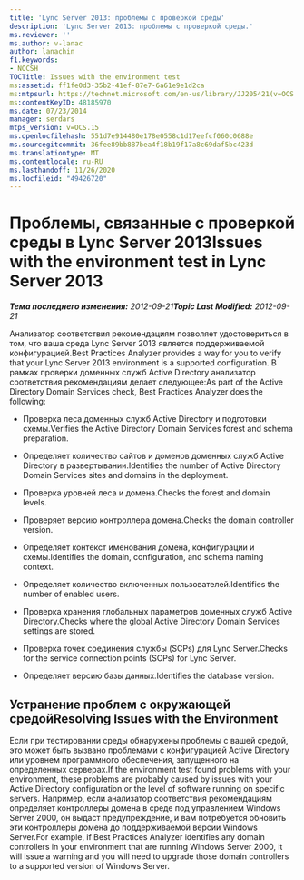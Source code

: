 ```yaml
---
title: 'Lync Server 2013: проблемы с проверкой среды'
description: 'Lync Server 2013: проблемы с проверкой среды.'
ms.reviewer: ''
ms.author: v-lanac
author: lanachin
f1.keywords:
- NOCSH
TOCTitle: Issues with the environment test
ms:assetid: ff1fe0d3-35b2-41ef-87e7-6a61e9e1d2ca
ms:mtpsurl: https://technet.microsoft.com/en-us/library/JJ205421(v=OCS.15)
ms:contentKeyID: 48185970
ms.date: 07/23/2014
manager: serdars
mtps_version: v=OCS.15
ms.openlocfilehash: 551d7e914480e178e0558c1d17eefcf060c0688e
ms.sourcegitcommit: 36fee89bb887bea4f18b19f17a8c69daf5bc423d
ms.translationtype: MT
ms.contentlocale: ru-RU
ms.lasthandoff: 11/26/2020
ms.locfileid: "49426720"
---
```

# <a name="issues-with-the-environment-test-in-lync-server-2013"></a><span data-ttu-id="33a6f-103">Проблемы, связанные с проверкой среды в Lync Server 2013</span><span class="sxs-lookup"><span data-stu-id="33a6f-103">Issues with the environment test in Lync Server 2013</span></span>

<div data-xmlns="http://www.w3.org/1999/xhtml">

<div class="topic" data-xmlns="http://www.w3.org/1999/xhtml" data-msxsl="urn:schemas-microsoft-com:xslt" data-cs="https://msdn.microsoft.com/">

<div data-asp="https://msdn2.microsoft.com/asp">



</div>

<div id="mainSection">

<div id="mainBody"><span data-ttu-id="33a6f-104">

<span> </span></span><span class="sxs-lookup"><span data-stu-id="33a6f-104">

<span> </span></span></span>

<span data-ttu-id="33a6f-105">_**Тема последнего изменения:** 2012-09-21_</span><span class="sxs-lookup"><span data-stu-id="33a6f-105">_**Topic Last Modified:** 2012-09-21_</span></span>

<span data-ttu-id="33a6f-106">Анализатор соответствия рекомендациям позволяет удостовериться в том, что ваша среда Lync Server 2013 является поддерживаемой конфигурацией.</span><span class="sxs-lookup"><span data-stu-id="33a6f-106">Best Practices Analyzer provides a way for you to verify that your Lync Server 2013 environment is a supported configuration.</span></span> <span data-ttu-id="33a6f-107">В рамках проверки доменных служб Active Directory анализатор соответствия рекомендациям делает следующее:</span><span class="sxs-lookup"><span data-stu-id="33a6f-107">As part of the Active Directory Domain Services check, Best Practices Analyzer does the following:</span></span>

  - <span data-ttu-id="33a6f-108">Проверка леса доменных служб Active Directory и подготовки схемы.</span><span class="sxs-lookup"><span data-stu-id="33a6f-108">Verifies the Active Directory Domain Services forest and schema preparation.</span></span>

  - <span data-ttu-id="33a6f-109">Определяет количество сайтов и доменов доменных служб Active Directory в развертывании.</span><span class="sxs-lookup"><span data-stu-id="33a6f-109">Identifies the number of Active Directory Domain Services sites and domains in the deployment.</span></span>

  - <span data-ttu-id="33a6f-110">Проверка уровней леса и домена.</span><span class="sxs-lookup"><span data-stu-id="33a6f-110">Checks the forest and domain levels.</span></span>

  - <span data-ttu-id="33a6f-111">Проверяет версию контроллера домена.</span><span class="sxs-lookup"><span data-stu-id="33a6f-111">Checks the domain controller version.</span></span>

  - <span data-ttu-id="33a6f-112">Определяет контекст именования домена, конфигурации и схемы.</span><span class="sxs-lookup"><span data-stu-id="33a6f-112">Identifies the domain, configuration, and schema naming context.</span></span>

  - <span data-ttu-id="33a6f-113">Определяет количество включенных пользователей.</span><span class="sxs-lookup"><span data-stu-id="33a6f-113">Identifies the number of enabled users.</span></span>

  - <span data-ttu-id="33a6f-114">Проверка хранения глобальных параметров доменных служб Active Directory.</span><span class="sxs-lookup"><span data-stu-id="33a6f-114">Checks where the global Active Directory Domain Services settings are stored.</span></span>

  - <span data-ttu-id="33a6f-115">Проверка точек соединения службы (SCPs) для Lync Server.</span><span class="sxs-lookup"><span data-stu-id="33a6f-115">Checks for the service connection points (SCPs) for Lync Server.</span></span>

  - <span data-ttu-id="33a6f-116">Определяет версию базы данных.</span><span class="sxs-lookup"><span data-stu-id="33a6f-116">Identifies the database version.</span></span>

<div>

## <a name="resolving-issues-with-the-environment"></a><span data-ttu-id="33a6f-117">Устранение проблем с окружающей средой</span><span class="sxs-lookup"><span data-stu-id="33a6f-117">Resolving Issues with the Environment</span></span>

<span data-ttu-id="33a6f-118">Если при тестировании среды обнаружены проблемы с вашей средой, это может быть вызвано проблемами с конфигурацией Active Directory или уровнем программного обеспечения, запущенного на определенных серверах.</span><span class="sxs-lookup"><span data-stu-id="33a6f-118">If the environment test found problems with your environment, these problems are probably caused by issues with your Active Directory configuration or the level of software running on specific servers.</span></span> <span data-ttu-id="33a6f-119">Например, если анализатор соответствия рекомендациям определяет контроллеры домена в среде под управлением Windows Server 2000, он выдаст предупреждение, и вам потребуется обновить эти контроллеры домена до поддерживаемой версии Windows Server.</span><span class="sxs-lookup"><span data-stu-id="33a6f-119">For example, if Best Practices Analyzer identifies any domain controllers in your environment that are running Windows Server 2000, it will issue a warning and you will need to upgrade those domain controllers to a supported version of Windows Server.</span></span>

<span data-ttu-id="33a6f-120"></div>

</div>

<span> </span>

</div>

</div>

</span><span class="sxs-lookup"><span data-stu-id="33a6f-120"></div>

</div>

<span> </span>

</div>

</div>

</span></span></div>

